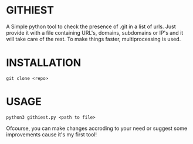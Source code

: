GITHIEST
===

A Simple python tool to check the presence of .git in a list of urls. Just provide it with a file containing URL's, domains, subdomains or IP's and it will take care of the rest. To make things faster, multiprocessing is used.

INSTALLATION
===
```
git clone <repo>
```

USAGE
===
```
python3 githiest.py <path to file>
```

Ofcourse, you can make changes accroding to your need or suggest some improvements cause it's my first tool!